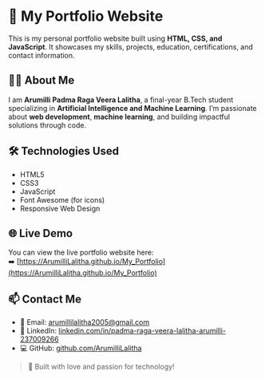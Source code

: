 # 💼 My Portfolio Website

This is my personal portfolio website built using **HTML, CSS, and JavaScript**. It showcases my skills, projects, education, certifications, and contact information.

## 👩‍💻 About Me

I am **Arumilli Padma Raga Veera Lalitha**, a final-year B.Tech student specializing in **Artificial Intelligence and Machine Learning**. I’m passionate about **web development**, **machine learning**, and building impactful solutions through code.

## 🛠️ Technologies Used

- HTML5
- CSS3
- JavaScript
- Font Awesome (for icons)
- Responsive Web Design


## 🌐 Live Demo

You can view the live portfolio website here:  
➡️ [https://ArumilliLalitha.github.io/My_Portfolio](https://ArumilliLalitha.github.io/My_Portfolio)

## 📫 Contact Me

- 📧 Email: [arumillilalitha2005@gmail.com](mailto:arumillilalitha2005@gmail.com)  
- 💼 LinkedIn: [linkedin.com/in/padma-raga-veera-lalitha-arumilli-237009266](https://www.linkedin.com/in/padma-raga-veera-lalitha-arumilli-237009266)  
- 💻 GitHub: [github.com/ArumilliLalitha](https://github.com/ArumilliLalitha)



> 🚀 Built with love and passion for technology!
